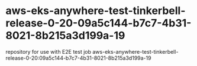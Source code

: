 # aws-eks-anywhere-test-tinkerbell-release-0-20-09a5c144-b7c7-4b31-8021-8b215a3d199a-19
repository for use with E2E test job aws-eks-anywhere-test-tinkerbell-release-0-20:09a5c144-b7c7-4b31-8021-8b215a3d199a-19
